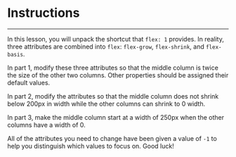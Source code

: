 # Instructions  

---

In this lesson, you will unpack the shortcut that `flex: 1` provides.
In reality, three attributes are combined into `flex`: `flex-grow`, 
`flex-shrink`, and `flex-basis`. 

In part 1, modify these three attributes so that the middle column
is twice the size of the other two columns. Other properties should
be assigned their default values.

In part 2, modify the attributes so that the middle column does
not shrink below 200px in width while the other columns can
shrink to 0 width.

In part 3, make the middle column start at a width of 250px
when the other columns have a width of 0.

All of the attributes you need to change have been given a value
of `-1` to help you distinguish which values to focus on. Good luck!